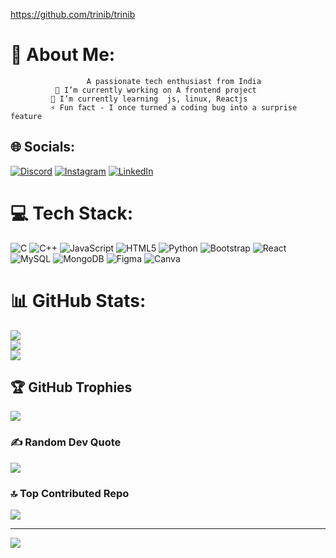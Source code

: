 https://github.com/trinib/trinib
# 💫 About Me:
                     A passionate tech enthusiast from India
              🔭 I’m currently working on A frontend project
             🌱 I’m currently learning  js, linux, Reactjs
             ⚡ Fun fact - I once turned a coding bug into a surprise feature


## 🌐 Socials:
[![Discord](https://img.shields.io/badge/Discord-%237289DA.svg?logo=discord&logoColor=white)](https://discord.gg/soumilidey) [![Instagram](https://img.shields.io/badge/Instagram-%23E4405F.svg?logo=Instagram&logoColor=white)](https://instagram.com/https://www.instagram.com/___soumili_/) [![LinkedIn](https://img.shields.io/badge/LinkedIn-%230077B5.svg?logo=linkedin&logoColor=white)](https://linkedin.com/in/https://www.linkedin.com/in/soumili-dey-0b0624254/) 

# 💻 Tech Stack:
![C](https://img.shields.io/badge/c-%2300599C.svg?style=for-the-badge&logo=c&logoColor=white) ![C++](https://img.shields.io/badge/c++-%2300599C.svg?style=for-the-badge&logo=c%2B%2B&logoColor=white) ![JavaScript](https://img.shields.io/badge/javascript-%23323330.svg?style=for-the-badge&logo=javascript&logoColor=%23F7DF1E) ![HTML5](https://img.shields.io/badge/html5-%23E34F26.svg?style=for-the-badge&logo=html5&logoColor=white) ![Python](https://img.shields.io/badge/python-3670A0?style=for-the-badge&logo=python&logoColor=ffdd54) ![Bootstrap](https://img.shields.io/badge/bootstrap-%238511FA.svg?style=for-the-badge&logo=bootstrap&logoColor=white) ![React](https://img.shields.io/badge/react-%2320232a.svg?style=for-the-badge&logo=react&logoColor=%2361DAFB) ![MySQL](https://img.shields.io/badge/mysql-%2300000f.svg?style=for-the-badge&logo=mysql&logoColor=white) ![MongoDB](https://img.shields.io/badge/MongoDB-%234ea94b.svg?style=for-the-badge&logo=mongodb&logoColor=white) ![Figma](https://img.shields.io/badge/figma-%23F24E1E.svg?style=for-the-badge&logo=figma&logoColor=white) ![Canva](https://img.shields.io/badge/Canva-%2300C4CC.svg?style=for-the-badge&logo=Canva&logoColor=white)
# 📊 GitHub Stats:
![](https://github-readme-stats.vercel.app/api?username=soumili19&theme=dark&hide_border=false&include_all_commits=false&count_private=false)<br/>
![](https://github-readme-streak-stats.herokuapp.com/?user=soumili19&theme=dark&hide_border=false)<br/>
![](https://github-readme-stats.vercel.app/api/top-langs/?username=soumili19&theme=dark&hide_border=false&include_all_commits=false&count_private=false&layout=compact)

## 🏆 GitHub Trophies
![](https://github-profile-trophy.vercel.app/?username=soumili19&theme=radical&no-frame=false&no-bg=true&margin-w=4)

### ✍️ Random Dev Quote
![](https://quotes-github-readme.vercel.app/api?type=horizontal&theme=merko)

### 🔝 Top Contributed Repo
![](https://github-contributor-stats.vercel.app/api?username=soumili19&limit=5&theme=dark&combine_all_yearly_contributions=true)

---
[![](https://visitcount.itsvg.in/api?id=soumili19&icon=2&color=1)](https://visitcount.itsvg.in)

<!-- Proudly created with GPRM ( https://gprm.itsvg.in ) -->
